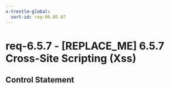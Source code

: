 ```yaml
---
x-trestle-global:
  sort-id: req-06.05.07
---
```


# req-6.5.7 - \[REPLACE_ME\] 6.5.7   Cross-Site Scripting (Xss)

## Control Statement
